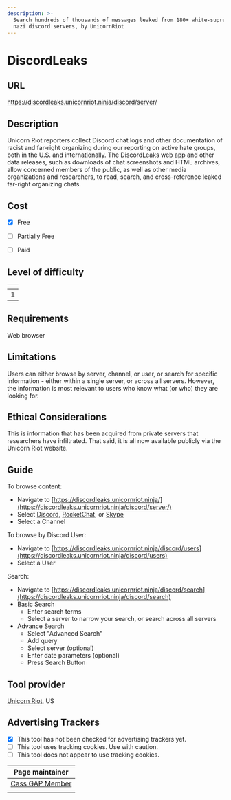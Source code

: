 ```yaml
---
description: >-
  Search hundreds of thousands of messages leaked from 180+ white-supremacist /
  nazi discord servers, by UnicornRiot
---
```


# DiscordLeaks

## URL

https://discordleaks.unicornriot.ninja/discord/server/

## Description

Unicorn Riot reporters collect Discord chat logs and other documentation of racist and far-right organizing during our reporting on active hate groups, both in the U.S. and internationally.  The DiscordLeaks web app and other data releases, such as downloads of chat screenshots and HTML archives, allow concerned members of the public, as well as other media organizations and researchers, to read, search, and cross-reference leaked far-right organizing chats.

## Cost

* [x] Free
* [ ] Partially Free
* [ ] Paid



## Level of difficulty

<table><thead><tr><th data-type="rating" data-max="5"></th></tr></thead><tbody><tr><td>1</td></tr></tbody></table>

## Requirements

Web browser

## Limitations

Users can either browse by server, channel, or user, or search for specific information - either within a single server, or across all servers. However, the information is most relevant to users who know what (or who) they are looking for.

## Ethical Considerations

This is information that has been acquired from private servers that researchers have infiltrated. That said, it is all now available publicly via the Unicorn Riot website.

## Guide

To browse content:

* Navigate to [https://discordleaks.unicornriot.ninja/](https://discordleaks.unicornriot.ninja/discord/server/)
* Select [Discord](https://discordleaks.unicornriot.ninja/discord/), [RocketChat](https://discordleaks.unicornriot.ninja/rocket-chat/), or [Skype](https://discordleaks.unicornriot.ninja/skype/)
* Select a Channel

To browse by Discord User:

* Navigate to [https://discordleaks.unicornriot.ninja/discord/users](https://discordleaks.unicornriot.ninja/discord/users)
* Select a User

Search:

* Navigate to [https://discordleaks.unicornriot.ninja/discord/search](https://discordleaks.unicornriot.ninja/discord/search)
* Basic Search
  * Enter search terms
  * Select a server to narrow your search, or search across all servers
* Advance Search
  * Select "Advanced Search"
  * Add query
  * Select server (optional)
  * Enter date parameters (optional)
  * Press Search Button

## Tool provider

[Unicorn Riot](https://unicornriot.ninja/about-unicorn-riot/), US

## Advertising Trackers

* [x] This tool has not been checked for advertising trackers yet.
* [ ] This tool uses tracking cookies. Use with caution.
* [ ] This tool does not appear to use tracking cookies.

<table><thead><tr><th data-type="users" data-multiple>Page maintainer</th></tr></thead><tbody><tr><td><a href="https://app.gitbook.com/u/1EJYZ3VapOeyTucb66LoniieppP2">Cass GAP Member</a></td></tr><tr><td></td></tr></tbody></table>
